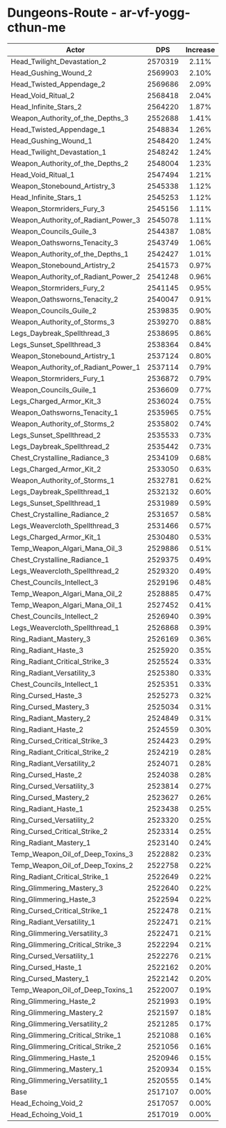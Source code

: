# Dungeons-Route - ar-vf-yogg-cthun-me
| Actor | DPS | Increase |
|---|:---:|:---:|
|Head_Twilight_Devastation_2|2570319|2.11%|
|Head_Gushing_Wound_2|2569903|2.10%|
|Head_Twisted_Appendage_2|2569686|2.09%|
|Head_Void_Ritual_2|2568418|2.04%|
|Head_Infinite_Stars_2|2564220|1.87%|
|Weapon_Authority_of_the_Depths_3|2552688|1.41%|
|Head_Twisted_Appendage_1|2548834|1.26%|
|Head_Gushing_Wound_1|2548420|1.24%|
|Head_Twilight_Devastation_1|2548242|1.24%|
|Weapon_Authority_of_the_Depths_2|2548004|1.23%|
|Head_Void_Ritual_1|2547494|1.21%|
|Weapon_Stonebound_Artistry_3|2545338|1.12%|
|Head_Infinite_Stars_1|2545253|1.12%|
|Weapon_Stormriders_Fury_3|2545156|1.11%|
|Weapon_Authority_of_Radiant_Power_3|2545078|1.11%|
|Weapon_Councils_Guile_3|2544387|1.08%|
|Weapon_Oathsworns_Tenacity_3|2543749|1.06%|
|Weapon_Authority_of_the_Depths_1|2542427|1.01%|
|Weapon_Stonebound_Artistry_2|2541573|0.97%|
|Weapon_Authority_of_Radiant_Power_2|2541248|0.96%|
|Weapon_Stormriders_Fury_2|2541145|0.95%|
|Weapon_Oathsworns_Tenacity_2|2540047|0.91%|
|Weapon_Councils_Guile_2|2539835|0.90%|
|Weapon_Authority_of_Storms_3|2539270|0.88%|
|Legs_Daybreak_Spellthread_3|2538695|0.86%|
|Legs_Sunset_Spellthread_3|2538364|0.84%|
|Weapon_Stonebound_Artistry_1|2537124|0.80%|
|Weapon_Authority_of_Radiant_Power_1|2537114|0.79%|
|Weapon_Stormriders_Fury_1|2536872|0.79%|
|Weapon_Councils_Guile_1|2536609|0.77%|
|Legs_Charged_Armor_Kit_3|2536024|0.75%|
|Weapon_Oathsworns_Tenacity_1|2535965|0.75%|
|Weapon_Authority_of_Storms_2|2535802|0.74%|
|Legs_Sunset_Spellthread_2|2535533|0.73%|
|Legs_Daybreak_Spellthread_2|2535442|0.73%|
|Chest_Crystalline_Radiance_3|2534109|0.68%|
|Legs_Charged_Armor_Kit_2|2533050|0.63%|
|Weapon_Authority_of_Storms_1|2532781|0.62%|
|Legs_Daybreak_Spellthread_1|2532132|0.60%|
|Legs_Sunset_Spellthread_1|2531989|0.59%|
|Chest_Crystalline_Radiance_2|2531657|0.58%|
|Legs_Weavercloth_Spellthread_3|2531466|0.57%|
|Legs_Charged_Armor_Kit_1|2530480|0.53%|
|Temp_Weapon_Algari_Mana_Oil_3|2529886|0.51%|
|Chest_Crystalline_Radiance_1|2529375|0.49%|
|Legs_Weavercloth_Spellthread_2|2529320|0.49%|
|Chest_Councils_Intellect_3|2529196|0.48%|
|Temp_Weapon_Algari_Mana_Oil_2|2528885|0.47%|
|Temp_Weapon_Algari_Mana_Oil_1|2527452|0.41%|
|Chest_Councils_Intellect_2|2526940|0.39%|
|Legs_Weavercloth_Spellthread_1|2526868|0.39%|
|Ring_Radiant_Mastery_3|2526169|0.36%|
|Ring_Radiant_Haste_3|2525920|0.35%|
|Ring_Radiant_Critical_Strike_3|2525524|0.33%|
|Ring_Radiant_Versatility_3|2525380|0.33%|
|Chest_Councils_Intellect_1|2525351|0.33%|
|Ring_Cursed_Haste_3|2525273|0.32%|
|Ring_Cursed_Mastery_3|2525034|0.31%|
|Ring_Radiant_Mastery_2|2524849|0.31%|
|Ring_Radiant_Haste_2|2524559|0.30%|
|Ring_Cursed_Critical_Strike_3|2524423|0.29%|
|Ring_Radiant_Critical_Strike_2|2524219|0.28%|
|Ring_Radiant_Versatility_2|2524071|0.28%|
|Ring_Cursed_Haste_2|2524038|0.28%|
|Ring_Cursed_Versatility_3|2523814|0.27%|
|Ring_Cursed_Mastery_2|2523627|0.26%|
|Ring_Radiant_Haste_1|2523438|0.25%|
|Ring_Cursed_Versatility_2|2523320|0.25%|
|Ring_Cursed_Critical_Strike_2|2523314|0.25%|
|Ring_Radiant_Mastery_1|2523140|0.24%|
|Temp_Weapon_Oil_of_Deep_Toxins_3|2522882|0.23%|
|Temp_Weapon_Oil_of_Deep_Toxins_2|2522758|0.22%|
|Ring_Radiant_Critical_Strike_1|2522649|0.22%|
|Ring_Glimmering_Mastery_3|2522640|0.22%|
|Ring_Glimmering_Haste_3|2522594|0.22%|
|Ring_Cursed_Critical_Strike_1|2522478|0.21%|
|Ring_Radiant_Versatility_1|2522471|0.21%|
|Ring_Glimmering_Versatility_3|2522471|0.21%|
|Ring_Glimmering_Critical_Strike_3|2522294|0.21%|
|Ring_Cursed_Versatility_1|2522276|0.21%|
|Ring_Cursed_Haste_1|2522162|0.20%|
|Ring_Cursed_Mastery_1|2522142|0.20%|
|Temp_Weapon_Oil_of_Deep_Toxins_1|2522007|0.19%|
|Ring_Glimmering_Haste_2|2521993|0.19%|
|Ring_Glimmering_Mastery_2|2521597|0.18%|
|Ring_Glimmering_Versatility_2|2521285|0.17%|
|Ring_Glimmering_Critical_Strike_1|2521088|0.16%|
|Ring_Glimmering_Critical_Strike_2|2521056|0.16%|
|Ring_Glimmering_Haste_1|2520946|0.15%|
|Ring_Glimmering_Mastery_1|2520934|0.15%|
|Ring_Glimmering_Versatility_1|2520555|0.14%|
|Base|2517107|0.00%|
|Head_Echoing_Void_2|2517057|0.00%|
|Head_Echoing_Void_1|2517019|0.00%|
